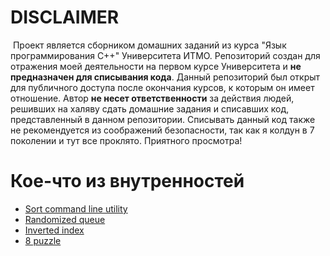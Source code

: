 # DISCLAIMER

​		Проект является сборником домашних заданий из курса "Язык программирования C++" Университета ИТМО. Репозиторий создан для отражения моей деятельности на первом курсе Университета и **не предназначен для списывания кода**. Данный репозиторий был открыт для публичного доступа после окончания курсов, к которым он имеет отношение.  Автор **не несет ответственности** за действия людей, решивших на халяву сдать домашние задания и списавших код, представленный в данном репозитории. Списывать данный код также не рекомендуется из соображений безопасности, так как я колдун в 7 поколении и тут все проклято. Приятного просмотра!



# Кое-что из внутренностей

- [Sort command line utility](https://github.com/Mr3zee/ITMO-CPP-Course-2020/tree/master/sort-k-t-Mr3zee/src)
- [Randomized queue](https://github.com/Mr3zee/ITMO-CPP-Course-2020/tree/master/randomized-queue-Mr3zee/src)
- [Inverted index](https://github.com/Mr3zee/ITMO-CPP-Course-2020/tree/master/inverted-index-Mr3zee/src)
- [8 puzzle](https://github.com/Mr3zee/ITMO-CPP-Course-2020/tree/master/8-puzzle-Mr3zee/src)

